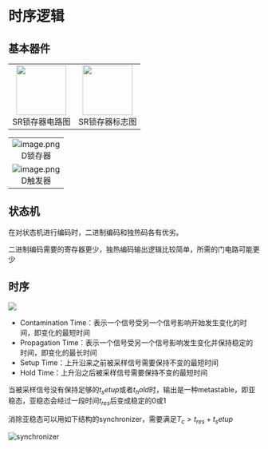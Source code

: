 # 时序逻辑
## 基本器件
<table>
    <tr>
        <td >
        <center>
        <img src="https://pic.imgdb.cn/item/669341d7d9c307b7e92e2fab.png" height = "100"/>
        <br/>SR锁存器电路图
        </center>
        </td>
        <td ><center><img src="https://pic.imgdb.cn/item/66934448d9c307b7e930b551.png" height = "100" />
        <br/>SR锁存器标志图
        </center></td>
    </tr>
</table>
<table>
    <tr> 
    <td> <center>
    <img src="https://pic.imgdb.cn/item/6693575ad9c307b7e946ac8d.png" alt="image.png">
    <br/>D锁存器
    </td> </center>
    </tr>
    <tr> 
    <td> <center>
    <img src="https://pic.imgdb.cn/item/66935898d9c307b7e948279d.png" alt="image.png">
    <br>D触发器
    </td> </center>
    </tr>
</table>

## 状态机
在对状态机进行编码时，二进制编码和独热码各有优劣。

二进制编码需要的寄存器更少，独热编码输出逻辑比较简单，所需的门电路可能更少

## 时序
![](https://pic.imgdb.cn/item/669894cbd9c307b7e9361a05.png)

- Contamination Time：表示一个信号受另一个信号影响开始发生变化的时间，即变化的最短时间
- Propagation Time：表示一个信号受另一个信号影响发生变化并保持稳定的时间，即变化的最长时间
- Setup Time：上升沿来之前被采样信号需要保持不变的最短时间
- Hold Time：上升沿之后被采样信号需要保持不变的最短时间

当被采样信号没有保持足够的$t_setup$或者$t_hold$时，输出是一种metastable，即亚稳态，亚稳态会经过一段时间$t_{res}$后变成稳定的0或1

消除亚稳态可以用如下结构的synchronizer，需要满足$T_c>t_{res}+t_setup$

![synchronizer](https://pic.imgdb.cn/item/66989e6cd9c307b7e93fcf5e.png)